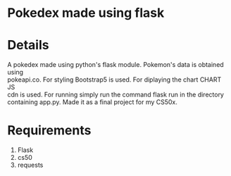 # Pokedex made using flask

<h1>Details</h1>
A pokedex made using python's flask module. Pokemon's data is obtained using<br>
pokeapi.co. For styling Bootstrap5 is used. For diplaying the chart CHART JS<br>
cdn is used. For running simply run the command flask run in the directory<br>
containing app.py. Made it as a final project for my CS50x.
<br>
<h1>Requirements</h1>
<ol>
<li>Flask</li>
<li>cs50</li>
<li>requests</li>
